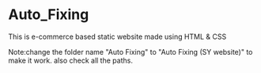 # Auto_Fixing
This is e-commerce based static website made using HTML &amp; CSS

Note:change the folder name "Auto Fixing" to "Auto Fixing (SY website)" to make it work. also check all the paths.

